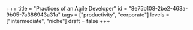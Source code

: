 +++
title = "Practices of an Agile Developer"
id = "8e75b108-2be2-463a-9b05-7a386943a31a"
tags = ["productivity", "corporate"]
levels = ["intermediate", "niche"]
draft = false
+++
